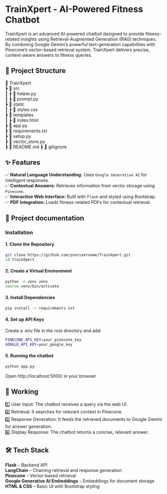# TrainXpert - AI-Powered Fitness Chatbot

TrainXpert is an advanced AI-powered chatbot designed to provide fitness-related insights using Retrieval-Augmented Generation (RAG) techniques. By combining Google Gemini’s powerful text-generation capabilities with Pinecone’s vector-based retrieval system, TrainXpert delivers precise, context-aware answers to fitness queries.

## 📂 Project Structure  
📂 TrainXpert  
 ┣ 📂 src  
 ┃ ┣ 📜 helper.py  
 ┃ ┣ 📜 prompt.py  
 ┣ 📂 static  
 ┃ ┣ 📜 styles.css  
 ┣ 📂 templates  
 ┃ ┣ 📜 index.html  
 ┣ 📜 app.py  
 ┣ 📜 requirements.txt  
 ┣ 📜 setup.py  
 ┣ 📜 vector_store.py  
 ┣ 📜 README.md
 ┣ 📜 gitignore  

 ## ✨ Features  
✅ **Natural Language Understanding:** Uses `Google Generative AI` for intelligent responses.  
✅ **Contextual Answers:** Retrieves information from vector storage using `Pinecone`.  
✅ **Interactive Web Interface:** Built with `Flask` and styled using Bootstrap.  
✅ **PDF Integration:** Loads fitness-related PDFs for contextual retrieval.  

## 📄 Project documentation  
### Installation
#### 1. Clone the Repository
```bash
git clone https://github.com/yourusername/TrainXpert.git
cd TrainXpert  
```

#### 2. Create a Virtual Environment
```bash
python -m venv venv
source venv/bin/activate
```

#### 3. Install Dependencies
```bash
pip install -r requirements.txt
```

#### 4. Set up API Keys
Create a .env file in the root directory and add:
```bash
PINECONE_API_KEY=your_pinecone_key
GOOGLE_API_KEY=your_google_key
```

#### 5. Running the chatbot
```bash
python app.py
```
Open http://localhost:5000/ in your browser

## 📌 Working
1️⃣ User Input: The chatbot receives a query via the web UI.  
2️⃣ Retrieval: It searches for relevant context in Pinecone.  
3️⃣ Response Generation: It feeds the retrieved documents to Google Gemini for answer generation.  
4️⃣ Display Response: The chatbot returns a concise, relevant answer.

## 🛠️ Tech Stack  
**Flask** – Backend API  
**LangChain** – Chaining retrieval and response generation  
**Pinecone** – Vector-based retrieval  
**Google Generative AI Embeddings** – Embeddings for document storage  
**HTML & CSS** – Basic UI with Bootstrap styling  
